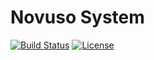 # Novuso System

[![Build Status](https://travis-ci.org/novuso/system.svg?branch=develop)](https://travis-ci.org/novuso/system)
[![License](https://poser.pugx.org/novuso/system/license)](https://packagist.org/packages/novuso/system)
